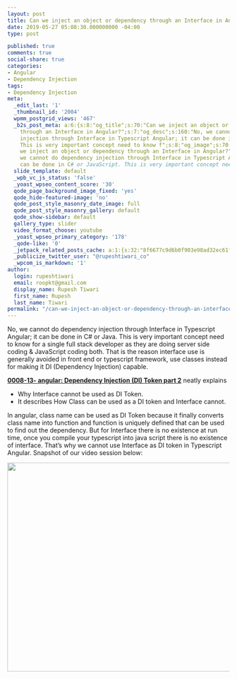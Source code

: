 ```yaml
---
layout: post
title: Can we inject an object or dependency through an Interface in Angular?
date: 2019-05-27 05:08:30.000000000 -04:00
type: post

published: true
comments: true
social-share: true
categories:
- Angular
- Dependency Injection
tags:
- Dependency Injection
meta:
  _edit_last: '1'
  _thumbnail_id: '2004'
  wpmm_postgrid_views: '467'
  _b2s_post_meta: a:6:{s:8:"og_title";s:70:"Can we inject an object or dependency
    through an Interface in Angular?";s:7:"og_desc";s:160:"No, we cannot do dependency
    injection through Interface in Typescript Angular; it can be done in C# or JavaScript.
    This is very important concept need to know f";s:8:"og_image";s:70:"https://blog.rupeshtiwari.com/wp-content/uploads/2019/04/AngularI2.jpg";s:10:"card_title";s:70:"Can
    we inject an object or dependency through an Interface in Angular?";s:9:"card_desc";s:160:"No,
    we cannot do dependency injection through Interface in Typescript Angular; it
    can be done in C# or JavaScript. This is very important concept need to know f";s:10:"card_image";s:70:"https://blog.rupeshtiwari.com/wp-content/uploads/2019/04/AngularI2.jpg";}
  slide_template: default
  _wpb_vc_js_status: 'false'
  _yoast_wpseo_content_score: '30'
  qode_page_background_image_fixed: 'yes'
  qode_hide-featured-image: 'no'
  qode_post_style_masonry_date_image: full
  qode_post_style_masonry_gallery: default
  qode_show-sidebar: default
  gallery_type: slider
  video_format_choose: youtube
  _yoast_wpseo_primary_category: '178'
  _qode-like: '0'
  _jetpack_related_posts_cache: a:1:{s:32:"8f6677c9d6b0f903e98ad32ec61f8deb";a:2:{s:7:"expires";i:1601948875;s:7:"payload";a:3:{i:0;a:1:{s:2:"id";i:2136;}i:1;a:1:{s:2:"id";i:2505;}i:2;a:1:{s:2:"id";i:2353;}}}}
  _publicize_twitter_user: "@rupeshtiwari_co"
  _wpcom_is_markdown: '1'
author:
  login: rupeshtiwari
  email: roopkt@gmail.com
  display_name: Rupesh Tiwari
  first_name: Rupesh
  last_name: Tiwari
permalink: "/can-we-inject-an-object-or-dependency-through-an-interface-in-angular/"
---
```

<p>No, we cannot do dependency injection through Interface in Typescript Angular; it can be done in C# or Java. This is very important concept need to know for a single full stack developer as they are doing server side coding &amp; JavaScript coding both. That is the reason interface use is generally avoided in front end or typescript framework, use classes instead for making it DI (Dependency Injection) capable.</p>
<p><strong><a href="https://www.youtube.com/watch?v=c9LxdfuMhNo" target="_blank" rel="noopener noreferrer">0008-13- angular: Dependency Injection (DI) Token part 2</a></strong> neatly explains</p>
<ul>
<li>Why Interface cannot be used as DI Token.</li>
<li>It describes How Class can be used as a DI token and Interface cannot.</li>
</ul>
<p>In angular, class name can be used as DI Token because it finally converts class name into function and function is uniquely defined that can be used to find out the dependency. But for Interface there is no existence at run time, once you compile your typescript into java script there is no existence of interface. That’s why we cannot use Interface as DI token in Typescript Angular. Snapshot of our video session below:</p>
<p><img class="alignnone size-full wp-image-2133" src="{{ site.baseurl }}/assets/2019/05/DI-2.png" alt="" width="750" height="473" /></p>
